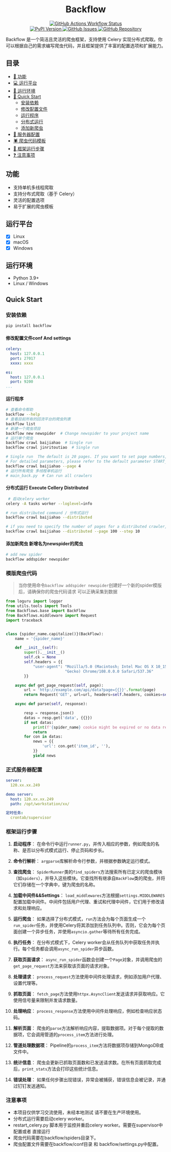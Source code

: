 <div align="center">
    <h1>Backflow</h1>
</div>

<div align="center">
    <a href="https://github.com/redpintings/Flowback">
        <img alt="GitHub Actions Workflow Status" src="https://image.dzplus.dzng.com/2025/01/09/17364137282465.jpg" />
    </a>
</div>

<div align="center">
    <a href="https://pypi.org/project/backflow/">
        <img alt="PyPI Version" src="https://image.dzplus.dzng.com/2024/06/06/17176696807966.jpg" />
    </a>
    <a href="https://github.com/redpintings/Flowback/issues">
        <img alt="GitHub Issues" src="https://image.dzplus.dzng.com/2024/06/06/17176697207099.jpg" />
    </a>
    <a href="https://github.com/redpintings/Flowback">
        <img alt="GitHub Repository" src="https://image.dzplus.dzng.com/2024/06/06/17176697507539.jpg" />
    </a>
</div>

Backflow 是一个简洁且灵活的爬虫框架，支持使用 Celery 实现分布式爬取。你可以根据自己的需求编写爬虫代码，并且框架提供了丰富的配置选项和扩展能力。

## 目录

- [🎯 功能](#功能)
- [💻 运行平台](#运行平台)
- [🔧 运行环境](#运行环境)
- [🏃‍ Quick Start](#quick-start)
    - [安装依赖](#安装依赖)
    - [修改配置文件](#修改配置文件)
    - [运行程序](#运行程序)
    - [分布式运行](#分布式运行)
    - [添加新爬虫](#添加新爬虫)
- [💼 服务器配置](#服务器配置)
- [🕷️ 爬虫代码模板](#爬虫代码模板)
- [👨 框架运行步骤](#框架运行步骤)
- [❓ 注意事项](#注意事项)

## 功能

- 支持单机多线程爬取
- 支持分布式爬取（基于 Celery）
- 灵活的配置选项
- 易于扩展的爬虫模板

## 运行平台

- [x] Linux
- [x] macOS
- [x] Windows

## 运行环境

- Python 3.9+
- Linux / Windows

## Quick Start

### 安装依赖

```bash
pip install backflow
```

#### 修改配置文件conf And settings

```yaml
celery:
  host: 127.0.0.1
  port: 27017
  xxxx: xxxx

es:
  host: 127.0.0.1
  port: 9200
...

```

#### 运行程序

```bash
# 查看命令帮助
backflow --help
# 查看目前所有的回流平台的爬虫列表
backflow list
# 新建一个爬虫项目
backflow new newspider  # Change newspider to your project name
# 运行单个爬虫
backflow crawl baijiahao  # Single run
backflow crawl jinritoutiao  # Single run

# Single run  The default is 20 pages. If you want to set page numbers, use the --page parameter
# For detailed parameters, please refer to the default parameter START_PAGE END_PAGE PAGE_STEP in settings.py
backflow crawl baijiahao --page 4  
# 运行所有爬虫 多线程单机运行
# main_back.py  # Can run all crawlers

```

#### 分布式运行 Execute Cellery Distributed

```bash
 # 启动celery worker
celery -A tasks worker --loglevel=info 

# run distributed command / 分布式运行
backflow crawl baijiahao --distributed

# if you need to specify the number of pages for a distributed crawler, 100 pages, and a step size of 10
backflow crawl baijiahao --distributed --page 100 --step 10

```

#### 添加新爬虫 新增名为newspider的爬虫

```bash
# add new spider
backflow addspider newspider

```


### 模版爬虫代码

  > 当你使用命令`backflow addspider newspider`创建好一个新的spider模版后，请确保你的爬虫代码请求 可以正确采集到数据

```python
from loguru import logger
from utils.tools import Tools
from Backflows.base import BackFlow
from Backflows.middleware import Request
import traceback


class {spider_name.capitalize()}(BackFlow):
    name = '{spider_name}'

    def __init__(self):
        super().__init__()
        self.ck = None
        self.headers = {{
            "user-agent": "Mozilla/5.0 (Macintosh; Intel Mac OS X 10_15_7) AppleWebKit/537.36 (KHTML, like "
                          "Gecko) Chrome/108.0.0.0 Safari/537.36"
        }}

    async def get_page_request(self, page):
        url = 'http://example.com/api/data?page={{}}'.format(page)
        return Request('GET', url=url, headers=self.headers, cookies=self.ck, meta={{'page': page}})

    async def parse(self, response):

        resp = response.json()
        datas = resp.get('data', {{}})
        if not datas:
            print(f'{spider_name} cookie might be expired or no data returned.')
            return
        for con in datas:
            news = {{
                'url': con.get('item_id', ''),
            }}
            yield news

```

### 正式服务器配置

```yaml
server:
  120.xx.xx.249

demo server:
  host: 120.xx.xx.249
  path: /opt/workstation/xx/

定时任务:
  crontab/supervisor

```
### 框架运行步骤


1. **启动程序**：
   在命令行中运行`runner.py`，并传入相应的参数，例如爬虫的名称、是否以分布式模式运行、停止页码和步长。

2. **命令行解析**：
   `argparse`库解析命令行参数，并根据参数确定运行模式。

3. **查找爬虫**：
   `SpiderRunner`类的`find_spiders`方法搜索所有已定义的爬虫模块（如`spiders`），并导入这些模块。它查找所有继承自`BackFlow`类的爬虫，并将它们存储在一个字典中，键为爬虫的名称。

4. **加载中间件&&Settings**：
   `load_middlewares`方法根据`settings.MIDDLEWARES`配置加载中间件。中间件包括用户代理、重试和代理中间件，它们用于修改请求和处理响应。

5. **运行爬虫**：
   如果选择了分布式模式，`run`方法会为每个页面生成一个`run_spider`任务，并使用Celery将其添加到任务队列中。否则，它会为每个页面创建一个异步任务，并使用`asyncio.gather`等待所有任务完成。

6. **执行任务**：
   在分布式模式下，Celery worker会从任务队列中获取任务并执行。每个任务都会调用`async_run_spider`异步函数。

7. **获取页面请求**：
   `async_run_spider`函数会创建一个`Page`对象，并调用爬虫的`get_page_request`方法来获取该页面的请求对象。

8. **处理请求**：
   `process_request`方法使用中间件处理请求，例如添加用户代理、设置代理等。

9. **抓取页面**：
   `fetch_page`方法使用`httpx.AsyncClient`发送请求并获取响应。它使用信号量来限制并发请求数量。

10. **处理响应**：
    `process_response`方法使用中间件处理响应，例如检查响应状态码。

11. **解析页面**：
    爬虫的`parse`方法解析响应内容，提取数据项。对于每个提取的数据项，它会调用管道的`process_item`方法进行处理。

12. **管道处理数据项**：
    Pipeline的`process_item`方法将数据项存储到MongoDB或文件中。

13. **统计信息**：
    爬虫会更新已抓取页面数和已发送请求数。在所有页面抓取完成后，`print_stats`方法会打印这些统计信息。

14. **错误处理**：
    如果任何步骤出现错误，异常会被捕获，错误信息会被记录，并通过钉钉发送通知。


### 注意事项

- 本项目仅供学习交流使用，未经本地测试 请不要在生产环境使用。
- 分布式运行需要启动celery worker。
- restart_celery.py 脚本用于监控并重启celery worker。需要在supervisor中配置或者 直接运行
- 爬虫代码需要在backflow/spiders目录下。
- 爬虫配置文件需要在backflow/conf目录 和 backflow/settings.py中配置。